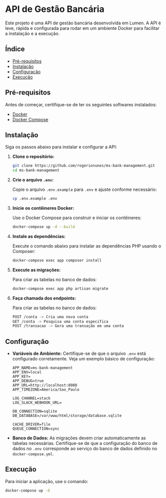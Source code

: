 # API de Gestão Bancária

Este projeto é uma API de gestão bancária desenvolvida em Lumen. A API é leve, rápida e configurada para rodar em um ambiente Docker para facilitar a instalação e a execução.

## Índice

- [Pré-requisitos](#pré-requisitos)
- [Instalação](#instalação)
- [Configuração](#configuração)
- [Execução](#execução)

## Pré-requisitos

Antes de começar, certifique-se de ter os seguintes softwares instalados:

- [Docker](https://www.docker.com/get-started)
- [Docker Compose](https://docs.docker.com/compose/install/)

## Instalação

Siga os passos abaixo para instalar e configurar a API:

1. **Clone o repositório:**

    ```bash
    git clone https://github.com/rogerionunes/ms-bank-management.git
    cd ms-bank-management
    ```

2. **Crie o arquivo `.env`:**

    Copie o arquivo `.env.example` para `.env` e ajuste conforme necessário:

    ```bash
    cp .env.example .env
    ```

3. **Inicie os contêineres Docker:**

    Use o Docker Compose para construir e iniciar os contêineres:

    ```bash
    docker-compose up -d --build
    ```

4. **Instale as dependências:**

    Execute o comando abaixo para instalar as dependências PHP usando o Composer:

    ```bash
    docker-compose exec app composer install
    ```

5. **Execute as migrações:**

    Para criar as tabelas no banco de dados:

    ```bash
    docker-compose exec app php artisan migrate
    ```

5. **Faça chamada dos endpoints:**

    Para criar as tabelas no banco de dados:

    ```bash
    POST /conta -> Cria uma nova conta
    GET /conta -> Pesquisa uma conta especifica
    POST /transacao -> Gera uma transação em uma conta
    ```

## Configuração

- **Variáveis de Ambiente:** Certifique-se de que o arquivo `.env` está configurado corretamente. Veja um exemplo básico de configuração:

    ```env
    APP_NAME=ms-bank-management
    APP_ENV=local
    APP_KEY=
    APP_DEBUG=true
    APP_URL=http://localhost:8080
    APP_TIMEZONE=America/Sao_Paulo

    LOG_CHANNEL=stack
    LOG_SLACK_WEBHOOK_URL=

    DB_CONNECTION=sqlite
    DB_DATABASE=/var/www/html/storage/database.sqlite

    CACHE_DRIVER=file
    QUEUE_CONNECTION=sync
    ```

- **Banco de Dados:** As migrações devem criar automaticamente as tabelas necessárias. Certifique-se de que a configuração do banco de dados no `.env` corresponde ao serviço do banco de dados definido no `docker-compose.yml`.

## Execução

Para iniciar a aplicação, use o comando:

```bash
docker-compose up -d
